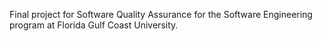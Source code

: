 Final project for Software Quality Assurance for the Software Engineering program at Florida Gulf Coast University.
